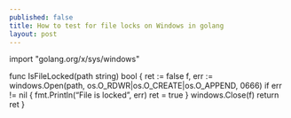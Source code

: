 ```yaml
---
published: false
title: How to test for file locks on Windows in golang
layout: post
---
```

 import "golang.org/x/sys/windows"

func IsFileLocked(path string) bool { 
	ret := false 
	f, err := windows.Open(path, os.O_RDWR|os.O_CREATE|os.O_APPEND, 0666) 
	if err != nil { 
		fmt.Println(“File is locked”, err) 
		ret = true 
	} 
	windows.Close(f) 
	return ret 
} 